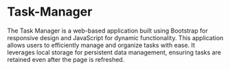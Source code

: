 # Task-Manager
The Task Manager is a web-based application built using Bootstrap for responsive design and JavaScript for dynamic functionality. This application allows users to efficiently manage and organize tasks with ease. It leverages local storage for persistent data management, ensuring tasks are retained even after the page is refreshed.
